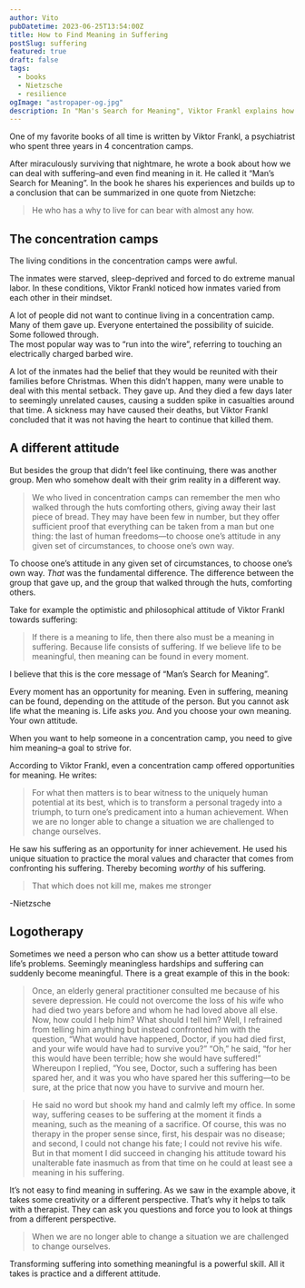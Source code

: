 ```yaml
---
author: Vito
pubDatetime: 2023-06-25T13:54:00Z
title: How to Find Meaning in Suffering
postSlug: suffering
featured: true
draft: false
tags:
  - books
  - Nietzsche
  - resilience
ogImage: "astropaper-og.jpg"
description: In "Man's Search for Meaning", Viktor Frankl explains how to find meaning in suffering—even inside concentration camps.
---
```


One of my favorite books of all time is written by Viktor Frankl, a psychiatrist who spent three years in 4 concentration camps.

After miraculously surviving that nightmare, he wrote a book about how we can deal with suffering–and even find meaning in it.
He called it “Man’s Search for Meaning”.
In the book he shares his experiences and builds up to a conclusion that can be summarized in one quote from Nietzche:

> He who has a why to live for can bear with almost any how.

## The concentration camps

The living conditions in the concentration camps were awful.

The inmates were starved, sleep-deprived and forced to do extreme manual labor.
In these conditions, Viktor Frankl noticed how inmates varied from each other in their mindset.

A lot of people did not want to continue living in a concentration camp.
Many of them gave up.
Everyone entertained the possibility of suicide. Some followed through.  
The most popular way was to “run into the wire”, referring to touching an electrically charged barbed wire.

A lot of the inmates had the belief that they would be reunited with their families before Christmas.
When this didn’t happen, many were unable to deal with this mental setback.
They gave up.
And they died a few days later to seemingly unrelated causes, causing a sudden spike in casualties around that time.
A sickness may have caused their deaths, but Viktor Frankl concluded that it was not having the heart to continue that killed them.

## A different attitude

But besides the group that didn’t feel like continuing, there was another group.
Men who somehow dealt with their grim reality in a different way.

> We who lived in concentration camps can remember the men who walked through the huts comforting others, giving away their last piece of bread. They may have been few in number, but they offer sufficient proof that everything can be taken from a man but one thing: the last of human freedoms—to choose one’s attitude in any given set of circumstances, to choose one’s own way.

To choose one’s attitude in any given set of circumstances, to choose one’s own way.
_That_ was the fundamental difference.
The difference between the group that gave up, and the group that walked through the huts, comforting others.

Take for example the optimistic and philosophical attitude of Viktor Frankl towards suffering:

> If there is a meaning to life, then there also must be a meaning in suffering. Because life consists of suffering. If we believe life to be meaningful, then meaning can be found in every moment.

I believe that this is the core message of “Man’s Search for Meaning”.

Every moment has an opportunity for meaning.
Even in suffering, meaning can be found, depending on the attitude of the person.
But you cannot ask life what the meaning is.
Life asks _you_.
And you choose your own meaning.
Your own attitude.

When you want to help someone in a concentration camp, you need to give him meaning–a goal to strive for.

According to Viktor Frankl, even a concentration camp offered opportunities for meaning.
He writes:

> For what then matters is to bear witness to the uniquely human potential at its best, which is to transform a personal tragedy into a triumph, to turn one’s predicament into a human achievement. When we are no longer able to change a situation we are challenged to change ourselves.

He saw his suffering as an opportunity for inner achievement.
He used his unique situation to practice the moral values and character that comes from confronting his suffering.
Thereby becoming _worthy_ of his suffering.

> That which does not kill me, makes me stronger

-Nietzsche

## Logotherapy

Sometimes we need a person who can show us a better attitude toward life’s problems.
Seemingly meaningless hardships and suffering can suddenly become meaningful.
There is a great example of this in the book:

> Once, an elderly general practitioner consulted me because of his severe depression. He could not overcome the loss of his wife who had died two years before and whom he had loved above all else. Now, how could I help him? What should I tell him? Well, I refrained from telling him anything but instead confronted him with the question, “What would have happened, Doctor, if you had died first, and your wife would have had to survive you?” “Oh,” he said, “for her this would have been terrible; how she would have suffered!” Whereupon I replied, “You see, Doctor, such a suffering has been spared her, and it was you who have spared her this suffering—to be sure, at the price that now you have to survive and mourn her.

> He said no word but shook my hand and calmly left my office. In some way, suffering ceases to be suffering at the moment it finds a meaning, such as the meaning of a sacrifice. Of course, this was no therapy in the proper sense since, first, his despair was no disease; and second, I could not change his fate; I could not revive his wife. But in that moment I did succeed in changing his attitude toward his unalterable fate inasmuch as from that time on he could at least see a meaning in his suffering.

It’s not easy to find meaning in suffering.
As we saw in the example above, it takes some creativity or a different perspective.
That’s why it helps to talk with a therapist.
They can ask you questions and force you to look at things from a different perspective.

> When we are no longer able to change a situation we are challenged to change ourselves.

Transforming suffering into something meaningful is a powerful skill.
All it takes is practice and a different attitude.
